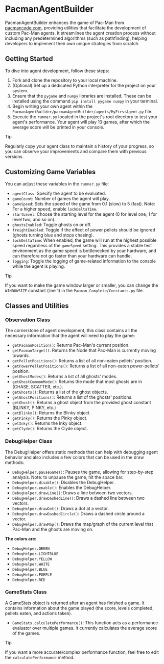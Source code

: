 # PacmanAgentBuilder

PacmanAgentBuilder enhances the game of Pac-Man from [pacmancode.com](https://pacmancode.com/), providing utilities that facilitate the development of custom Pac-Man agents. It streamlines the agent creation process without including any predetermined algorithms (such as pathfinding), helping developers to implement their own unique strategies from scratch.

## Getting Started

To dive into agent development, follow these steps:

1. Fork and clone the repository to your local machine.
2. (Optional) Set up a dedicated Python interpreter for the project on your system.
3. Ensure that the `pygame` and `numpy` libraries are installed. These can be installed using the command `pip install pygame numpy` in your terminal.
4. Begin writing your own agent within the `PacmanAgentBuilder/pacmanAgentBuilder/agents/MyFirstAgent.py` file.
5. Execute the `runner.py` located in the project's root directory to test your agent's performance. Your agent will play 10 games, after which the average score will be printed in your console.

> [!TIP]
> Regularly copy your agent class to maintain a history of your progress, so you can observe your improvements and compare them with previous versions.

## Customizing Game Variables

You can adjust these variables in the `runner.py` file:

- `agentClass`: Specify the agent to be evaluated.
- `gameCount`: Number of games the agent will play.
- `gameSpeed`: Sets the speed of the game from 0.1 (slow) to 5 (fast). Note: For a higher speed, enable `lockDeltaTime`.
- `startLevel`: Choose the starting level for the agent (0 for level one, 1 for level two, and so on).
- `ghostsEnabled`: Toggle ghosts on or off.
- `freightEnabled`: Toggle if the effect of power pellets should be ignored (ghosts turning blue and stops chasing).
- `lockDeltaTime`: When enabled, the game will run at the highest possible speed regardless of the `gameSpeed` setting. This provides a stable test environment as the game speed is bottlenecked by your hardware, and can therefore not go faster than your hardware can handle.
- `logging`: Toggle the logging of game-related information to the console while the agent is playing.

> [!TIP]
> If you want to make the game window larger or smaller, you can change the `WINDOWSIZE` constant (line 1) in the `Pacman_Complete/Constants.py` file.

## Classes and Utilities

### Observation Class

The cornerstone of agent development, this class contains all the necessary information that the agent will need to play the game:

- `getPacmanPosition()`: Returns Pac-Man's current position.
- `getPacmanTarget()`: Returns the Node that Pac-Man is currently moving towards.
- `getPelletPositions()`: Returns a list of all non-eaten pellets' position.
- `getPowerPelletPositions()`: Returns a list of all non-eaten power-pellets' position.
- `getGhostModes()`: Returns a list of all ghosts' modes.
- `getGhostCommonMode()`: Returns the mode that most ghosts are in (CHASE, SCATTER, etc.).
- `getGhosts()`: Returns a list of the ghost objects.
- `getGhostPositions()`: Returns a list of the ghosts' positions.
- `getGhost()`: Returns a ghost object from the provided ghost constant (BLINKY, PINKY, etc.)
- `getBlinky()`: Returns the Blinky object.
- `getPinky()`: Returns the Pinky object.
- `getInky()`: Returns the Inky object.
- `getClyde()`: Returns the Clyde object.

### DebugHelper Class 

The DebugHelper offers static methods that can help with debugging agent behavior and also includes a few colors that can be used in the draw methods:

- `DebugHelper.pauseGame()`: Pauses the game, allowing for step-by-step analysis. Note: to unpause the game, hit the space bar.
- `DebugHelper.disable()`: Disables the DebugHelper.
- `DebugHelper.enable()`: Enables the DebugHelper.
- `DebugHelper.drawLine()`: Draws a line between two vectors.
- `DebugHelper.drawDashedLine()`: Draws a dashed line between two vectors.
- `DebugHelper.drawDot()`: Draws a dot at a vector.
- `DebugHelper.drawDashedCircle()`: Draws a dashed circle around a vector.
- `DebugHelper.drawMap()`: Draws the map/graph of the current level that Pac-Man and the ghosts are moving on.

**The colors are:**
- `DebugHelper.GREEN`
- `DebugHelper.LIGHTBLUE`
- `DebugHelper.YELLOW`
- `DebugHelper.WHITE`
- `DebugHelper.BLUE`
- `DebugHelper.PURPLE`
- `DebugHelper.RED`

### GameStats Class

A GameStats object is returned after an agent has finished a game. It contains information about the game played (the score, levels completed, pellets eaten, and actions taken).

- `GameStats.calculatePerformance()`: This function acts as a performance evaluator over multiple games. It currently calculates the average score of the games.
> [!TIP]
> If you want a more accurate/complex performance function, feel free to edit the `calculatePerformance` method.
